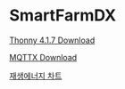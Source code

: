 ﻿# SmartFarmDX

[Thonny 4.1.7 Download](https://webmail.jejunu.ac.kr/bigfileDownload/SG9OZWlIN2RublRvWFNOeXNMU1JzSWFXMW5DN0NyY20wSGR4NE85M2g5az0=/)

[MQTTX Download](https://webmail.jejunu.ac.kr/bigfileDownload/L3JITFBPRnlOVjhweklxN1M5RmhlQ1p1UVlTQUd2MFhoVEpaYzZ5b1QzYz0=/)

[재생에너지 차트](https://claude.site/artifacts/934ffe7a-33bd-4bad-9ae0-2e8c10ee6464)
